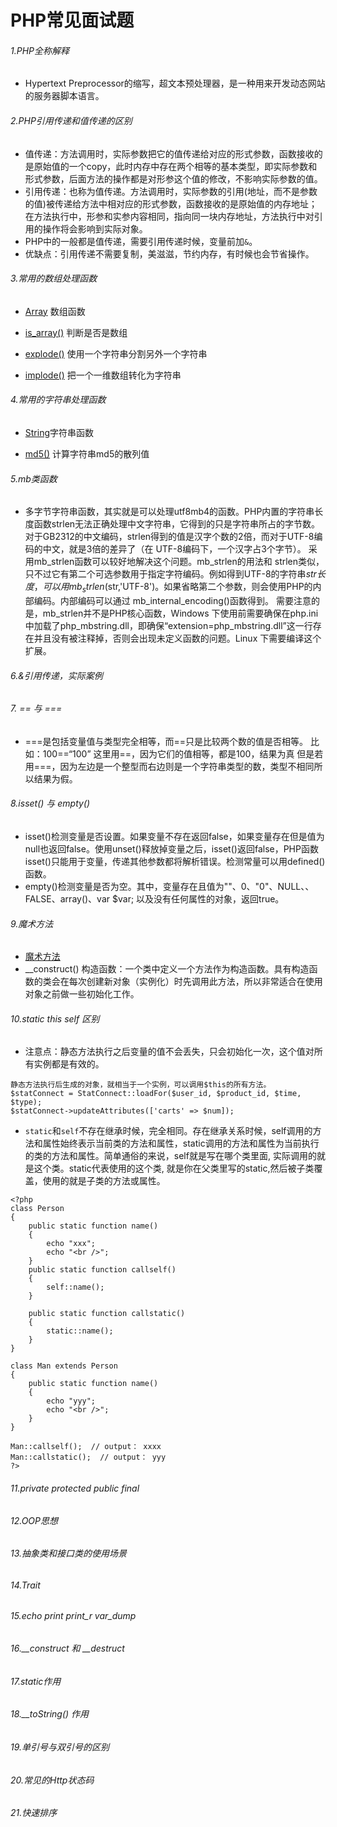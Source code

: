 PHP常见面试题
======================

###### 1.PHP全称解释
* Hypertext Preprocessor的缩写，超文本预处理器，是一种用来开发动态网站的服务器脚本语言。

###### 2.PHP引用传递和值传递的区别
* 值传递：方法调用时，实际参数把它的值传递给对应的形式参数，函数接收的是原始值的一个copy，此时内存中存在两个相等的基本类型，即实际参数和形式参数，后面方法的操作都是对形参这个值的修改，不影响实际参数的值。
* 引用传递：也称为值传递。方法调用时，实际参数的引用(地址，而不是参数的值)被传递给方法中相对应的形式参数，函数接收的是原始值的内存地址；在方法执行中，形参和实参内容相同，指向同一块内存地址，方法执行中对引用的操作将会影响到实际对象。
* PHP中的一般都是值传递，需要引用传递时候，变量前加`&`。
* 优缺点：引用传递不需要复制，美滋滋，节约内存，有时候也会节省操作。

###### 3.常用的数组处理函数
* [Array](http://php.net/manual/zh/ref.array.php) 数组函数

* [is_array()](http://php.net/manual/zh/function.is-array.php) 判断是否是数组
* [explode()](http://php.net/manual/zh/function.explode.php) 使用一个字符串分割另外一个字符串
* [implode()](http://php.net/manual/zh/function.implode.php) 把一个一维数组转化为字符串


###### 4.常用的字符串处理函数
* [String](http://php.net/manual/zh/ref.strings.php)字符串函数

* [md5()](http://php.net/manual/zh/function.md5.php) 计算字符串md5的散列值

###### 5.mb类函数
* 多字节字符串函数，其实就是可以处理utf8mb4的函数。PHP内置的字符串长度函数strlen无法正确处理中文字符串，它得到的只是字符串所占的字节数。对于GB2312的中文编码，strlen得到的值是汉字个数的2倍，而对于UTF-8编码的中文，就是3倍的差异了（在 UTF-8编码下，一个汉字占3个字节）。
采用mb_strlen函数可以较好地解决这个问题。mb_strlen的用法和 strlen类似，只不过它有第二个可选参数用于指定字符编码。例如得到UTF-8的字符串$str长度，可以用 mb_strlen($str,'UTF-8')。如果省略第二个参数，则会使用PHP的内部编码。内部编码可以通过 mb_internal_encoding()函数得到。
需要注意的是，mb_strlen并不是PHP核心函数，Windows 下使用前需要确保在php.ini中加载了php_mbstring.dll，即确保“extension=php_mbstring.dll”这一行存在并且没有被注释掉，否则会出现未定义函数的问题。Linux 下需要编译这个扩展。

###### 6.&引用传递，实际案例

###### 7. == 与 === 
* ===是包括变量值与类型完全相等，而==只是比较两个数的值是否相等。
比如：100==“100” 这里用==，因为它们的值相等，都是100，结果为真
但是若用===，因为左边是一个整型而右边则是一个字符串类型的数，类型不相同所以结果为假。

###### 8.isset() 与 empty()
* isset()检测变量是否设置。如果变量不存在返回false，如果变量存在但是值为null也返回false。使用unset()释放掉变量之后，isset()返回false，PHP函数isset()只能用于变量，传递其他参数都将解析错误。检测常量可以用defined()函数。
* empty()检测变量是否为空。其中，变量存在且值为""、0、"0"、NULL、、FALSE、array()、var $var; 以及没有任何属性的对象，返回true。

###### 9.魔术方法
* [魔术方法](http://www.php.net/manual/zh/language.oop5.magic.php)
* __construct() 构造函数：一个类中定义一个方法作为构造函数。具有构造函数的类会在每次创建新对象（实例化）时先调用此方法，所以非常适合在使用对象之前做一些初始化工作。

###### 10.static this self 区别
* 注意点：静态方法执行之后变量的值不会丢失，只会初始化一次，这个值对所有实例都是有效的。
```
静态方法执行后生成的对象，就相当于一个实例，可以调用$this的所有方法。
$statConnect = StatConnect::loadFor($user_id, $product_id, $time, $type);
$statConnect->updateAttributes(['carts' => $num]);
```
* `static`和`self`不存在继承时候，完全相同。存在继承关系时候，self调用的方法和属性始终表示当前类的方法和属性，static调用的方法和属性为当前执行的类的方法和属性。简单通俗的来说，self就是写在哪个类里面, 实际调用的就是这个类。static代表使用的这个类, 就是你在父类里写的static,然后被子类覆盖，使用的就是子类的方法或属性。
```
<?php
class Person
{
    public static function name()
    {
        echo "xxx";
        echo "<br />";
    }
    public static function callself()
    {
        self::name();
    }
 
    public static function callstatic()
    {
        static::name();
    }
}
 
class Man extends Person
{
    public static function name()
    {
        echo "yyy";
        echo "<br />";
    }
}
 
Man::callself();  // output： xxxx
Man::callstatic();  // output： yyy
?>
```

###### 11.private protected public final

###### 12.OOP思想

###### 13.抽象类和接口类的使用场景

###### 14.Trait

###### 15.echo print print_r var_dump

###### 16.__construct 和 __destruct

###### 17.static作用

###### 18.__toString() 作用

###### 19.单引号与双引号的区别

###### 20.常见的Http状态码

###### 21.快速排序

